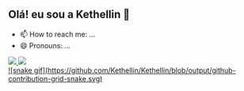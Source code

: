 ## Olá! eu sou a Kethellin 👋

- 📫 How to reach me: ...
- 😄 Pronouns: ...
<div>
  <a href="https://github.com/Kethellin">
  <img height="180px" src="https://github-readme-stats.vercel.app/api?username=Kethellin&show_icons=true&theme=radical"/>
  <img height="180em" src="https://github-readme-stats.vercel.app/api/top-langs/username=Kethellin&layout=compact&langs_count=7&theme=dark"/>
</div>
![snake gif](https://github.com/Kethellin/Kethellin/blob/output/github-contribution-grid-snake.svg)
